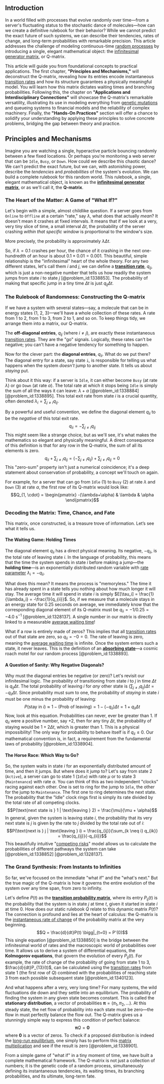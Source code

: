 ## Introduction
In a world filled with processes that evolve randomly over time—from a server's fluctuating status to the stochastic dance of molecules—how can we create a definitive rulebook for their behavior? While we cannot predict the exact future of such systems, we can describe their tendencies, rates of change, and long-term probabilities with remarkable precision. This article addresses the challenge of modeling continuous-time [random processes](@article_id:267993) by introducing a single, elegant mathematical object: the [infinitesimal generator matrix](@article_id:271563), or Q-matrix.

This article will guide you from foundational concepts to practical applications. The first chapter, **"Principles and Mechanisms,"** will deconstruct the Q-matrix, revealing how its entries encode instantaneous [transition rates](@article_id:161087) and how its structure guarantees a physically meaningful model. You will learn how this matrix dictates waiting times and branching probabilities. Following this, the chapter on **"Applications and Interdisciplinary Connections"** will showcase the Q-matrix's remarkable versatility, illustrating its use in modeling everything from [genetic mutations](@article_id:262134) and queueing systems to financial models and the reliability of complex machinery. Finally, the **"Hands-On Practices"** section will offer a chance to solidify your understanding by applying these principles to solve concrete problems, bridging the gap between theory and practice.

## Principles and Mechanisms

Imagine you are watching a single, hyperactive particle bouncing randomly between a few fixed locations. Or perhaps you're monitoring a web server that can be `Idle`, `Busy`, or `Down`. How could we describe this chaotic dance? We can't predict the exact future, but we can, with astonishing power, describe the *tendencies* and *probabilities* of the system's evolution. We can build a complete rulebook for this random world. This rulebook, a single, elegant mathematical object, is known as the **[infinitesimal generator matrix](@article_id:271563)**, or as we'll call it, the **Q-matrix**.

### The Heart of the Matter: A Game of "What If?"

Let's begin with a simple, almost childlike question. If a server goes from `Online` to `Offline` at a certain "rate," say $\lambda$, what does that actually *mean*? It doesn't mean it crashes at fixed intervals. It means that if we look at a very, very tiny slice of time, a small interval $\Delta t$, the probability of the server crashing *within that specific window* is proportional to the window's size.

More precisely, the probability is approximately $\lambda \Delta t$.

So, if $\lambda = 0.1$ crashes per hour, the chance of it crashing in the next one-hundredth of an hour is about $0.1 \times 0.01 = 0.001$. This beautiful, simple relationship is the "infinitesimal" heart of the whole theory. For any two different states, let's call them $i$ and $j$, we can define a **[transition rate](@article_id:261890)**, $q_{ij}$, which is just a non-negative number that tells us how readily the system jumps from state $i$ to state $j$ [@problem_id:1338853]. The probability of making that specific jump in a tiny time $\Delta t$ is just $q_{ij} \Delta t$.

### The Rulebook of Randomness: Constructing the Q-matrix

If we have a system with several states—say, a molecule that can be in energy states {1, 2, 3}—we'll have a whole collection of these rates. A rate from 1 to 2, from 1 to 3, from 2 to 1, and so on. To keep things tidy, we arrange them into a matrix, our Q-matrix.

The **off-diagonal entries**, $q_{ij}$ (where $i \neq j$), are exactly these instantaneous [transition rates](@article_id:161087). They are the "go" signals. Logically, these rates can't be negative; you can't have a negative tendency for something to happen.

Now for the clever part: the **diagonal entries**, $q_{ii}$. What do we put there? The diagonal entry for a state, say state `i`, is responsible for telling us what happens when the system *doesn't* jump to another state. It tells us about *staying* put.

Think about it this way: if a server is `Idle`, it can either become `Busy` (at rate $\lambda$) or go `Down` (at rate $\alpha$). The total rate at which it stops being `Idle` is simply the sum of all the ways it can leave: $\lambda + \alpha$ [@problem_id:1338884] [@problem_id:1338895]. This total exit rate from state $i$ is a crucial quantity, often denoted $\lambda_i = \sum_{j \neq i} q_{ij}$.

By a powerful and useful convention, we define the diagonal element $q_{ii}$ to be the *negative* of this total exit rate.
$$q_{ii} = - \sum_{j \neq i} q_{ij}$$
This might seem like a strange choice, but as we'll see, it's what makes the mathematics so elegant and physically meaningful. A direct consequence of this definition is that for any row in the Q-matrix, the sum of all its elements is zero.
$$q_{ii} + \sum_{j \neq i} q_{ij} = \left(-\sum_{j \neq i} q_{ij}\right) + \sum_{j \neq i} q_{ij} = 0$$
This "zero-sum" property isn't just a numerical coincidence; it's a deep statement about conservation of probability, a concept we'll touch on again.

For example, for a server that can go from `Idle` (1) to `Busy` (2) at rate $\lambda$ and `Down` (3) at rate $\alpha$, the first row of its Q-matrix would look like:
$$Q_{1, \cdot} = \begin{pmatrix} -(\lambda+\alpha) & \lambda & \alpha \end{pmatrix}$$

### Decoding the Matrix: Time, Chance, and Fate

This matrix, once constructed, is a treasure trove of information. Let’s see what it tells us.

#### The Waiting Game: Holding Times
The diagonal element $q_{ii}$ has a direct physical meaning. Its negative, $-q_{ii}$, is the total rate of leaving state $i$. In the language of probability, this means that the time the system spends in state $i$ before making a jump—the **holding time**—is an exponentially distributed random variable with [rate parameter](@article_id:264979) $\lambda_i = -q_{ii}$.

What does this mean? It means the process is "memoryless." The time it has already spent in a state tells you nothing about how much longer it will stay. The average time it will spend in state $i$ is simply $E[\tau_i] = \frac{1}{\lambda_i} = -\frac{1}{q_{ii}}$. So, if we measure that a molecule stays in an energy state for 0.25 seconds on average, we immediately know that the corresponding diagonal element of its Q-matrix must be $q_{ii} = -1/0.25 = -4.0$ s$^{-1}$ [@problem_id:1328137]. A single number in our matrix is directly linked to a measurable [average waiting time](@article_id:274933)!

What if a row is entirely made of zeros? This implies that all [transition rates](@article_id:161087) out of that state are zero, so $q_{ii} = -0 = 0$. The rate of leaving is zero, meaning the [average waiting time](@article_id:274933) is infinite. Once the system enters such a state, it never leaves. This is the definition of an **[absorbing state](@article_id:274039)**—a cosmic roach motel for our random process [@problem_id:1338893].

#### A Question of Sanity: Why Negative Diagonals?
Why must the diagonal entries be negative (or zero)? Let's revisit our infinitesimal logic. The probability of transitioning from state $i$ to $j$ in time $\Delta t$ is $q_{ij}\Delta t$. The total probability of leaving $i$ for *any* other state is $(\sum_{j \neq i} q_{ij})\Delta t = -q_{ii} \Delta t$.
Since probability must sum to one, the probability of *staying* in state $i$ must be one minus the probability of leaving:
$$P(\text{stay in } i) \approx 1 - (\text{Prob of leaving}) = 1 - (-q_{ii})\Delta t = 1 + q_{ii}\Delta t$$
Now, look at this equation. Probabilities can never, ever be greater than 1. If $q_{ii}$ were a positive number, say $+2$, then for any tiny $\Delta t$, the probability of staying would be $1 + 2\Delta t$, which is greater than 1. This is a physical impossibility! The only way for probability to behave itself is if $q_{ii} \le 0$. Our mathematical convention is, in fact, a requirement from the fundamental laws of probability [@problem_id:1338904].

#### The Horse Race: Which Way to Go?
So, the system waits in state $i$ for an exponentially distributed amount of time, and then it jumps. But where does it jump to? Let's say from state 2 (`Active`), a server can go to state 1 (`Idle`) with rate $\mu$ or to state 3 (`Maintenance`) with rate $\alpha$.
You can think of this as two independent "clocks" racing against each other. One is set to ring for the jump to `Idle`, the other for the jump to `Maintenance`. The first one to ring determines the next state. The probability that the "Idle" clock rings first is simply its rate divided by the total rate of all competing clocks.
$$P(\text{next state is } 1 | \text{leaving } 2) = \frac{\mu}{\mu + \alpha}$$
In general, given the system is leaving state $i$, the probability that its very next state is $j$ is given by the rate to $j$ divided by the total rate out of $i$:
$$P(\text{next is } j | \text{leaving } i) = \frac{q_{ij}}{\sum_{k \neq i} q_{ik}} = \frac{q_{ij}}{-q_{ii}}$$
This beautifully intuitive "[competing risks](@article_id:172783)" model allows us to calculate the probabilities of different pathways the system can take [@problem_id:1338852] [@problem_id:1328137].

### The Grand Synthesis: From Instants to Infinities

So far, we've focused on the immediate "what if" and the "what's next." But the true magic of the Q-matrix is how it governs the entire evolution of the system over any time span, from zero to infinity.

Let's define $P(t)$ as the **[transition probability matrix](@article_id:261787)**, where its entry $P_{ij}(t)$ is the probability that the system is in state $j$ at time $t$, given it started in state $i$ at time 0. How does our static rulebook $Q$ relate to this dynamic matrix $P(t)$? The connection is profound and lies at the heart of calculus: the Q-matrix is the [instantaneous rate of change](@article_id:140888) of the probability matrix at the very beginning.
$$Q = \frac{d}{dt}P(t) \bigg|_{t=0} = P'(0)$$
This single equation [@problem_id:1338850] is the bridge between the infinitesimal world of rates and the macroscopic world of probabilities over time. It allows us to derive a system of differential equations, the **Kolmogorov equations**, that govern the evolution of every $P_{ij}(t)$. For example, the rate of change of the probability of going from state 1 to 3, $\frac{d}{dt}P_{13}(t)$, can be calculated using the [transition rates](@article_id:161087) from state 1 (the first row of $Q$) combined with the probabilities of reaching state 3 from each possible subsequent state [@problem_id:1340123].

And what happens after a very, very long time? For many systems, the wild fluctuations die down and they settle into an equilibrium. The probability of finding the system in any given state becomes constant. This is called the **stationary distribution**, a vector of probabilities $\boldsymbol{\pi} = (\pi_1, \pi_2, \dots)$. At this steady state, the net flow of probability into each state must be zero—the flow in must perfectly balance the flow out. The Q-matrix gives us a stunningly simple way to express this condition of perfect balance:
$$\boldsymbol{\pi} Q = \mathbf{0}$$
where $\mathbf{0}$ is a vector of zeros. To check if a proposed distribution is indeed the [long-run equilibrium](@article_id:138549), one simply has to perform this [matrix multiplication](@article_id:155541) and see if the result is zero [@problem_id:1338901].

From a simple game of "what if" in a tiny moment of time, we have built a complete mathematical framework. The Q-matrix is not just a collection of numbers; it is the genetic code of a random process, simultaneously defining its instantaneous tendencies, its waiting times, its branching probabilities, and its ultimate, long-term fate.